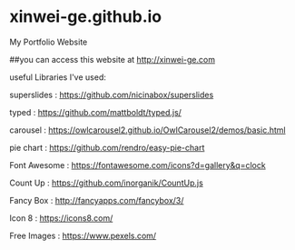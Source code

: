 # xinwei-ge.github.io
My Portfolio Website

##you can access this website at http://xinwei-ge.com

useful Libraries I've used:

superslides : https://github.com/nicinabox/superslides

typed : https://github.com/mattboldt/typed.js/

carousel : https://owlcarousel2.github.io/OwlCarousel2/demos/basic.html

pie chart : https://github.com/rendro/easy-pie-chart

Font Awesome : https://fontawesome.com/icons?d=gallery&q=clock

Count Up : https://github.com/inorganik/CountUp.js

Fancy Box : http://fancyapps.com/fancybox/3/

Icon 8 : https://icons8.com/

Free Images : https://www.pexels.com/
